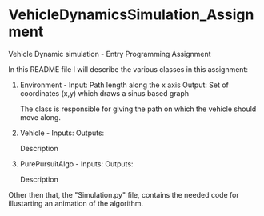 # VehicleDynamicsSimulation_Assignment
Vehicle Dynamic simulation - Entry Programming Assignment

In this README file I will describe the various classes in this assignment:

1. Environment - 
    Input: Path length along the x axis
    Output: Set of coordinates (x,y) which draws a sinus based graph

    The class is responsible for giving the path on which the vehicle should move along.

2. Vehicle - 
    Inputs:
    Outputs:

    Description

3. PurePursuitAlgo - 
    Inputs:
    Outputs:

    Description

Other then that, the "Simulation.py" file, contains the needed code for illustarting an animation
of the algorithm.

